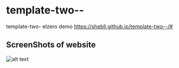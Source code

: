# template-two--
template-two-  elzero
demo https://shebll.github.io/template-two--/#
## ScreenShots of website 
![alt text](https://github.com/shebll/template-two--/blob/main/pics/t2Web.png)

